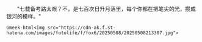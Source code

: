 　　"七载备考路太艰？不，是七百次日升月落里，每个你都在把笔尖的光，攒成银河的模样。"

`Gmeek-html<img src="https://cdn-ak.f.st-hatena.com/images/fotolife/f/fox6/20250508/20250508213307.jpg">`
